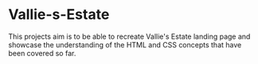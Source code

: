 # Vallie-s-Estate
This projects aim is to be able to recreate Vallie's Estate landing page and showcase the understanding of the HTML and CSS concepts that have been covered so far.
